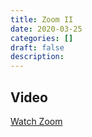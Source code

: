 ```yaml
---
title: Zoom II
date: 2020-03-25
categories: []
draft: false
description:
---
```


## Video

[Watch Zoom](https://zoom.us/rec/play/vJx_cuyhqjk3GILAtgSDAKcoW9W6L6ms1Ccf-6cMyB69UyVWYQD0ZLFGM7TYe0DZUp-UYvD2JAia2-zJ?startTime=1585173573000)